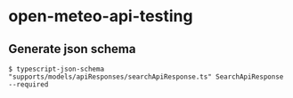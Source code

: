 # open-meteo-api-testing

## Generate json schema

```
$ typescript-json-schema "supports/models/apiResponses/searchApiResponse.ts" SearchApiResponse --required
```